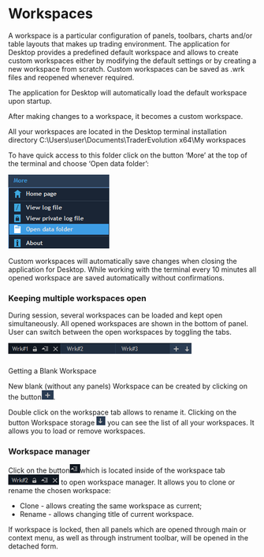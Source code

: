 # Workspaces


A workspace is a particular configuration of panels, toolbars, charts and/or table layouts that makes up trading environment. The application for Desktop provides a predefined default workspace and allows to create custom workspaces either by modifying the default settings or by creating a new workspace from scratch. Custom workspaces can be saved as .wrk files and reopened whenever required.

The application for Desktop will automatically load the default workspace upon startup.

After making changes to a workspace, it becomes a custom workspace.

All your workspaces are located in the Desktop terminal installation directory C:\Users\user\Documents\TraderEvolution x64\My workspaces  
  
To have quick access to this folder click on the button ‘More’ at the top of the terminal and choose ‘Open data folder’:

![](../../../.gitbook/assets/1%20%2813%29.png)


Custom workspaces will automatically save changes when closing the application for Desktop. While working with the terminal every 10 minutes all opened workspace are saved automatically without confirmations.

### Keeping multiple workspaces open 

During session, several workspaces can be loaded and kept open simultaneously. All opened workspaces are shown in the bottom of panel. User can switch between the open workspaces by toggling the tabs.

![](../../../.gitbook/assets/2%20%2821%29.png)

### 
Getting a Blank Workspace

New blank \(without any panels\) Workspace can be created by clicking on the button![](../../../.gitbook/assets/3%20%2814%29.png). 


Double click on the workspace tab allows to rename it. Clicking on the button Workspace storage ![](../../../.gitbook/assets/4%20%2823%29.png)
you can see the list of all your workspaces. It allows you to load or remove workspaces.

### Workspace manager

Click on the button![](../../../.gitbook/assets/5%20%2816%29.png)which is located inside of the workspace tab![](../../../.gitbook/assets/6%20%2815%29.png) to open workspace manager. It allows you to clone or rename the chosen workspace:

* Clone - allows creating the same workspace as current;
* Rename - allows changing title of current workspace.

If workspace is locked, then all panels which are opened through main or context menu, as well as through instrument toolbar, will be opened in the detached form.

###  

